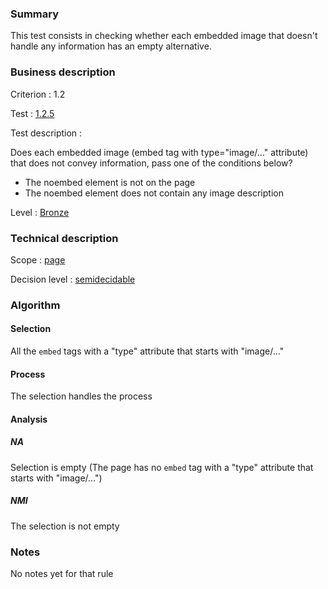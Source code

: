 ### Summary

This test consists in checking whether each embedded image that doesn't
handle any information has an empty alternative.

### Business description

Criterion : 1.2

Test : [1.2.5](http://www.accessiweb.org/index.php/accessiweb-22-english-version.html#test-1-2-5)

Test description :

Does each embedded image (embed tag with type="image/..." attribute)
that does not convey information, pass one of the conditions below?

* The noembed element is not on the page
* The noembed element does not contain any image description

Level : [Bronze](/en/category/rules-design/accessiweb-11/level/bronze)

### Technical description

Scope : [page](/en/category/rules-design/accessiweb-11/scope/page)

Decision level :
[semidecidable](/en/category/rules-design/accessiweb-11/decision-level/semidecidable)

### Algorithm

#### Selection

All the `embed` tags with a "type" attribute that starts with
"image/..."

#### Process

The selection handles the process

#### Analysis

##### NA

Selection is empty (The page has no `embed` tag with a "type" attribute
that starts with "image/...")

##### NMI

The selection is not empty

### Notes

No notes yet for that rule
